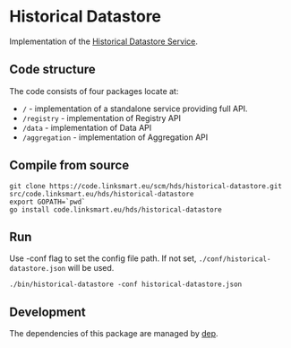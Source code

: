 Historical Datastore
===================

Implementation of the [Historical Datastore Service](https://docs.linksmart.eu/display/HDS).

## Code structure

The code consists of four packages locate at:

* `/` - implementation of a standalone service providing full API.
* `/registry` - implementation of Registry API
* `/data` - implementation of Data API
* `/aggregation` - implementation of Aggregation API


## Compile from source

```
git clone https://code.linksmart.eu/scm/hds/historical-datastore.git src/code.linksmart.eu/hds/historical-datastore
export GOPATH=`pwd`
go install code.linksmart.eu/hds/historical-datastore
```


## Run
Use -conf flag to set the config file path. If not set, `./conf/historical-datastore.json` will be used.
```
./bin/historical-datastore -conf historical-datastore.json
```

## Development
The dependencies of this package are managed by [dep](https://github.com/golang/dep).
